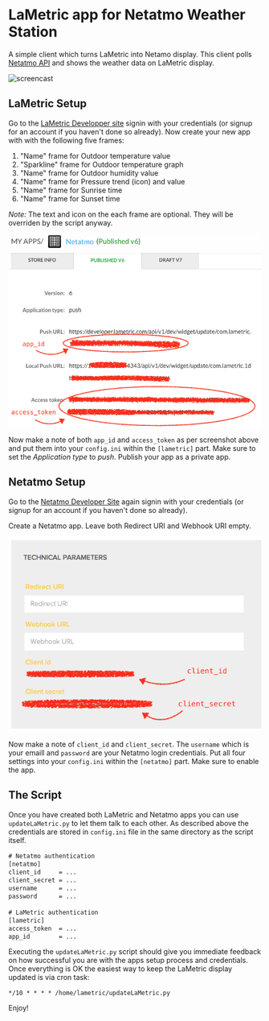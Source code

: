 # LaMetric app for Netatmo Weather Station

A simple client which turns LaMetric into Netamo display. This client polls [Netatmo API](https://github.com/philippelt/netatmo-api-python)  and shows the weather data on LaMetric display.

![screencast](screenshots/netatmo.gif)

## LaMetric Setup

Go to the [LaMetric Developper site](https://developer.lametric.com) signin with your credentials (or signup for an account if you haven't done so already). Now create your new app with with the following five frames:

1. "Name" frame for Outdoor temperature value
2. "Sparkline" frame for Outdoor temperature graph
3. "Name" frame for Outdoor humidity value
4. "Name" frame for Pressure trend (icon) and value
5. "Name" frame for Sunrise time
6. "Name" frame for Sunset time

*Note:* The text and icon on the each frame are optional. They will be overriden by the script anyway.

![screencast](screenshots/lametric_app2.png)

Now make a note of both `app_id` and `access_token` as per screenshot above and put them into your `config.ini` within the `[lametric]` part. Make sure to set the *Application type* to *push*. Publish your app as a private app.

## Netatmo Setup

Go to the [Netatmo Developer Site](https://dev.netatmo.com) again signin with your credentials (or signup for an account if you haven't done so already).

Create a Netatmo app. Leave both Redirect URI and Webhook URI empty. 

![screencast](screenshots/netatmo_app2.png)

Now make a note of `client_id` and `client_secret`. The `username` which is your emaill and `password` are your Netatmo login credentials. Put all four settings into your `config.ini` within the `[netatmo]` part. Make sure to enable the app.

## The Script 

Once you have created both LaMetric and Netatmo apps you can use `updateLaMetric.py` to let them talk to each other. As described above the credentials are stored in `config.ini` file in the same directory as the script itself.

```
# Netatmo authentication
[netatmo]
client_id     = ...
client_secret = ...
username      = ...
password      = ...

# LaMetric authentication
[lametric]
access_token  = ...
app_id        = ...
```

Executing the `updateLaMetric.py` script should give you immediate feedback on how successful you are with the apps setup  process and credentials. Once everything is OK the easiest way to keep the LaMetric display updated is via cron task:

```
*/10 * * * * /home/lametric/updateLaMetric.py
```

Enjoy!
